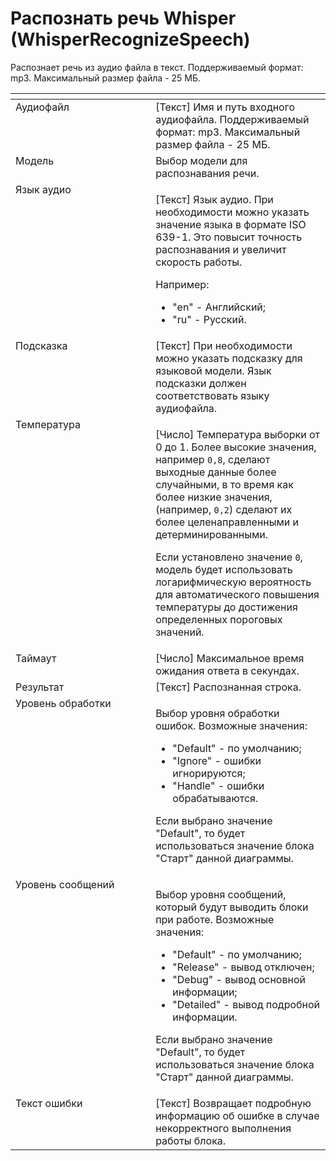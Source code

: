 # Распознать речь Whisper (WhisperRecognizeSpeech)

Распознает речь из аудио файла в текст. Поддерживаемый формат: mp3. Максимальный размер файла - 25 МБ.

<table data-header-hidden><thead><tr><th width="282.24993896484375" valign="top"></th><th width="323.56671142578125" valign="top"></th></tr></thead><tbody><tr><td valign="top">Аудиофайл</td><td valign="top">[Текст] Имя и путь входного аудиофайла. Поддерживаемый формат: mp3. Максимальный размер файла - 25 МБ.</td></tr><tr><td valign="top">Модель</td><td valign="top">Выбор модели для распознавания речи.</td></tr><tr><td valign="top">Язык аудио</td><td valign="top"><p>[Текст] Язык аудио. При необходимости можно указать значение языка в формате ISO 639-1. Это повысит точность распознавания и увеличит скорость работы. </p><p>Например: </p><ul><li>"en" - Английский; </li><li>"ru" - Русский.</li></ul></td></tr><tr><td valign="top">Подсказка</td><td valign="top">[Текст] При необходимости можно указать подсказку для языковой модели. Язык подсказки должен соответствовать языку аудиофайла.</td></tr><tr><td valign="top">Температура</td><td valign="top"><p>[Число] Температура выборки от 0 до 1. Более высокие значения, например <code>0,8</code>, сделают выходные данные более случайными, в то время как более низкие значения, (например, <code>0,2</code>) сделают их более целенаправленными и детерминированными. </p><p></p><p>Если установлено значение <code>0</code>, модель будет использовать логарифмическую вероятность для автоматического повышения температуры до достижения определенных пороговых значений.</p></td></tr><tr><td valign="top">Таймаут</td><td valign="top">[Число] Максимальное время ожидания ответа в секундах.</td></tr><tr><td valign="top">Результат</td><td valign="top">[Текст] Распознанная строка.</td></tr><tr><td valign="top">Уровень обработки</td><td valign="top"><p>Выбор уровня обработки ошибок. Возможные значения: </p><ul><li>"Default" - по умолчанию; </li><li>"Ignore" - ошибки игнорируются; </li><li>"Handle" - ошибки обрабатываются. </li></ul><p>Если выбрано значение "Default", то будет использоваться значение блока "Старт" данной диаграммы.</p></td></tr><tr><td valign="top">Уровень сообщений</td><td valign="top"><p>Выбор уровня сообщений, который будут выводить блоки при работе. Возможные значения: </p><ul><li>"Default" - по умолчанию; </li><li>"Release" - вывод отключен; </li><li>"Debug" - вывод основной информации; </li><li>"Detailed" - вывод подробной информации. </li></ul><p>Если выбрано значение "Default", то будет использоваться значение блока "Старт" данной диаграммы.</p></td></tr><tr><td valign="top">Текст ошибки</td><td valign="top">[Текст] Возвращает подробную информацию об ошибке в случае некорректного выполнения работы блока.</td></tr></tbody></table>
